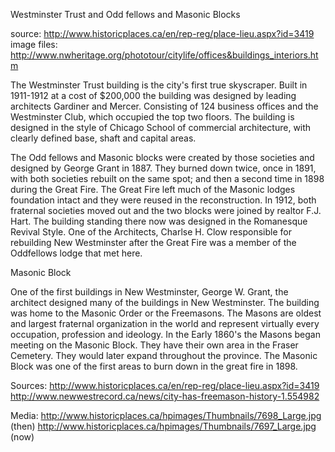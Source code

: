 Westminster Trust and Odd fellows and Masonic Blocks

source: http://www.historicplaces.ca/en/rep-reg/place-lieu.aspx?id=3419
image files: http://www.nwheritage.org/phototour/citylife/offices&buildings_interiors.htm

The Westminster Trust building is the city's first true skyscraper. Built in 1911-1912 at a cost of $200,000 the building was designed by leading architects Gardiner and Mercer. Consisting of 124 business offices and the Westminster Club, which occupied the top two floors. The building is designed in the style of Chicago School of commercial architecture, with clearly defined base, shaft and capital areas. 

The Odd fellows and Masonic blocks were created by those societies and designed by George Grant in 1887. They burned down twice, once in 1891, with both societies rebuilt on the same spot; and then a second time in 1898 during the Great Fire. The Great Fire left much of the Masonic lodges foundation intact and they were reused in the reconstruction. In 1912, both fraternal societies moved out and the two blocks were joined by realtor F.J. Hart. The building standing there now was designed in the Romanesque Revival Style. One of the Architects, Charlse H. Clow responsible for rebuilding New Westminster after the Great Fire was a member of the Oddfellows lodge that met here.

Masonic Block

One of the first buildings in New Westminster, George W. Grant, the architect designed many of the buildings in New Westminster. The building was home to the Masonic Order or the Freemasons. The  Masons are oldest and largest fraternal organization in the world and represent virtually every occupation, profession and ideology.
In the Early 1860's the Masons began meeting on the Masonic Block. They have their own area in the Fraser Cemetery. They would later expand throughout the province. The Masonic Block was one of the first areas to burn down in the great fire in 1898.

Sources:
http://www.historicplaces.ca/en/rep-reg/place-lieu.aspx?id=3419
http://www.newwestrecord.ca/news/city-has-freemason-history-1.554982

Media:
http://www.historicplaces.ca/hpimages/Thumbnails/7698_Large.jpg (then)
http://www.historicplaces.ca/hpimages/Thumbnails/7697_Large.jpg (now)

